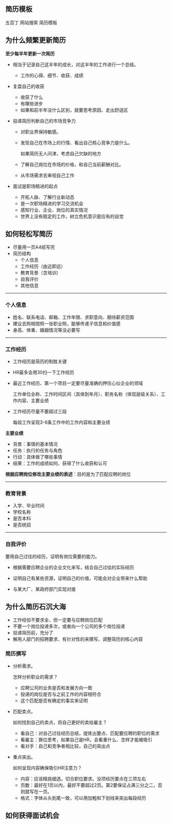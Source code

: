 ## 简历模板

五百丁 网站搜索 简历模板



## 为什么频繁更新简历

**至少每半年更新一次简历**

+ 相当于记录自己这半年的成长，对这半年的工作进行一个总结。
  + 工作的心得、细节、收获、成绩

+ 复盘自己的收获

  + 收获了什么
  + 有哪些进步
  + 如果和前半年没什么区别，就要思考原因、走出舒适区

+ 投递简历判断自己的市场竞争力

  + 对职业界保持敏感。

  + 发现自己在市场上的行情、看出自己核心竞争力是什么。

    如果简历无人问津，考虑自己欠缺的地方

  + 了解自己岗位在市场的价格，和自己当前薪酬对比。

  + 从市场需求去审视自己工作

+ 面试是职场精进的起点
  + 开拓人脉、了解行业新动态
  + 是一次职场精进的学习交流机会
  + 感知行业、企业、岗位的真实情况
  + 世界上没有稳定的工作，树立危机意识是应有的自觉



## 如何轻松写简历

+ 尽量用一页A4纸写完
+ 简历结构
  + 个人信息
  + 工作经历（由近即远）
  + 教育背景（含培训）
  + 自我评价
  + 其他信息



----



### **个人信息**

+ 姓名、联系电话、邮箱、工作年限、求职意向、期待薪资范围
+ 建议去照相馆照一张职业照，能够传递子信息和价值感
+ 身高、体重、婚姻情况等没必要写



----



### **工作经历**

+ 工作经历是简历的制胜关键

+ HR最多会用30扫一下工作经历

+ 最近工作经历、第一个项目一定要尽量准确的押住心仪企业的领域

  工作单位全称、工作时间区间（具体到年月）、职务名称（体现层级关系）、工作内容、主要业绩

+ 工作经历尽量不要超过三段

  每段工作呈现3-6条工作中的工作内容和主要业绩



**主要业绩** 

+ 背景：事情的基本情况
+ 任务：执行的任务与角色
+ 行动：具体做了哪些事情
+ 结果：工作的成绩如何、获得了什么收获和认可



**根据应聘岗位修改主要业绩的表述**：目的是为了匹配应聘的岗位



-----



### **教育背景**

+ 入学、毕业时间
+ 学校名称
+ 是否本科
+ 是否统招



---



### **自我评价**

要用自己过往的经历，证明有岗位需要的能力。

+ 根据需要应聘企业的企业文化来写，结合自己过往的实际经历

+ 证明自己有某些资源，证明自己的价值，可能会对企业带来什么帮助
+ 与某大厂、某政府部门实现对接





## 为什么简历石沉大海

+ 工作经验不要求全、但一定要与应聘岗位匹配
+ 不要一个岗位投递多次，或者向一个公司的多个岗位投递
+ 投递简历前，充分了
+ 解用人部门的招聘要求、有针对性的来撰写、调整简历的核心内容



### 简历撰写

+ 分析需求。 

  怎样分析职业的需求？

  + 应聘公司的业务是否和发展方向一致
  + 投递的岗位是否与之前工作的内容相符合
  + 这个匹配是否有确定的事实来证明

+ 匹配卖点。 

  如何找到自己的卖点，将自己更好的卖给雇主？

  + 看自己：对自己过往经历总结，提炼出要点、匹配要应聘的职位的需求
  + 看雇主：换位思考，如果自己是HR，会看重什么、怎样才能被吸引
  + 看对手：自己和竞争者相比较，自己的突出点

+ 重点突出。

  如何呈现内容确保吸引HR注意力？

  + 内容：应该精挑细选，切合职位要求。没项经历要点在三项左右
  + 页数：最好在1页以内，最好不要超过2页。第2要保证占满三分之二，否则就写在一页。
  + 格式：字体从头到尾一致，可以用加粗和下划线来突出每段经历



## 如何获得面试机会

